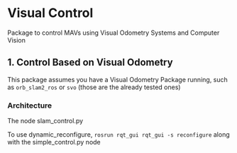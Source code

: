 # Visual Control
Package to control MAVs using Visual Odometry Systems and Computer Vision

## 1. Control Based on Visual Odometry
This package assumes you have a Visual Odometry Package running, such as `orb_slam2_ros` or `svo` (those are the already tested ones)

### Architecture
The node slam_control.py 


To use dynamic_reconfigure, `rosrun rqt_gui rqt_gui -s reconfigure` along with the simple_control.py node
